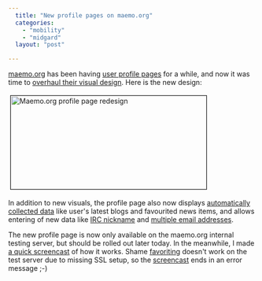```yaml
---
  title: "New profile pages on maemo.org"
  categories: 
    - "mobility"
    - "midgard"
  layout: "post"

---
```

<p>
<a href="http://maemo.org">maemo.org</a> has been having <a href="http://maemo.org/profile/list/">user profile pages</a> for a while, and now it was time to <a href="https://bugs.maemo.org/show_bug.cgi?id=2224">overhaul their visual design</a>. Here is the new design:
</p><p>
<a href="https://s3.eu-central-1.amazonaws.com/bergie-iki-fi/maemoorg-profile-redesign.png"><img src="https://s3.eu-central-1.amazonaws.com/bergie-iki-fi/maemoorg-profile-redesign-tm.jpg" height="190" width="398" border="1" hspace="4" vspace="4" alt="Maemo.org profile page redesign" title="Maemo.org profile page redesign" /></a>
</p><p>
In addition to new visuals, the profile page also now displays <a href="https://bugs.maemo.org/show_bug.cgi?id=2202">automatically collected data</a> like user's latest blogs and favourited news items, and allows entering of new data like <a href="https://bugs.maemo.org/show_bug.cgi?id=2599">IRC nickname</a> and <a href="https://bugs.maemo.org/show_bug.cgi?id=2212">multiple email addresses</a>.
</p><p>
The new profile page is now only available on the maemo.org internal testing server, but should be rolled out later today. In the meanwhile, I made <a href="http://screencast.com/t/vIPdz7fM2lx">a quick screencast</a> of how it works. Shame <a href="https://bugs.maemo.org/show_bug.cgi?id=2200">favoriting</a> doesn't work on the test server due to missing SSL setup, so the <a href="http://screencast.com/t/vIPdz7fM2lx">screencast</a> ends in an error message ;-)
</p>
